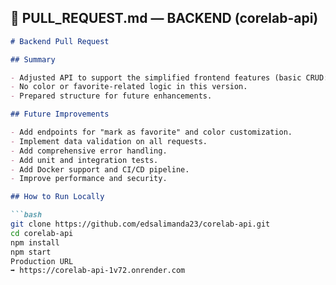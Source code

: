 ## 🚀 **PULL_REQUEST.md — BACKEND (corelab-api)**

```markdown
# Backend Pull Request

## Summary

- Adjusted API to support the simplified frontend features (basic CRUD: create, read, update, delete).
- No color or favorite-related logic in this version.
- Prepared structure for future enhancements.

## Future Improvements

- Add endpoints for "mark as favorite" and color customization.
- Implement data validation on all requests.
- Add comprehensive error handling.
- Add unit and integration tests.
- Add Docker support and CI/CD pipeline.
- Improve performance and security.

## How to Run Locally

```bash
git clone https://github.com/edsalimanda23/corelab-api.git
cd corelab-api
npm install
npm start
Production URL
➡ https://corelab-api-1v72.onrender.com
